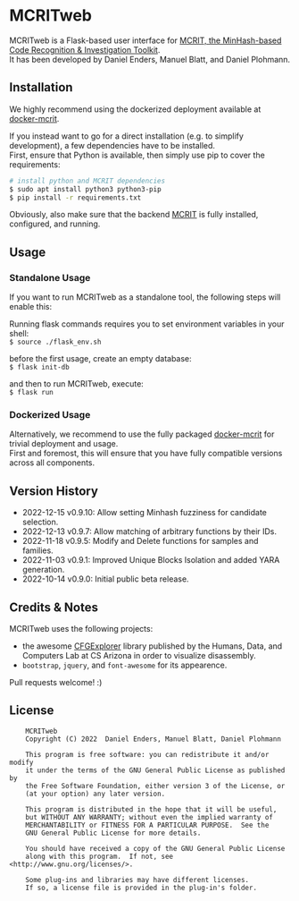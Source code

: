 # MCRITweb

MCRITweb is a Flask-based user interface for [MCRIT, the MinHash-based Code Recognition & Investigation Toolkit](https://github.com/danielplohmann/mcrit).  
It has been developed by Daniel Enders, Manuel Blatt, and Daniel Plohmann.

## Installation

We highly recommend using the dockerized deployment available at [docker-mcrit](https://github.com/danielplohmann/docker-mcrit).

If you instead want to go for a direct installation (e.g. to simplify development), a few dependencies have to be installed.  
First, ensure that Python is available, then simply use pip to cover the requirements:
```bash
# install python and MCRIT dependencies
$ sudo apt install python3 python3-pip
$ pip install -r requirements.txt 
```

Obviously, also make sure that the backend [MCRIT](https://github.com/danielplohmann/mcrit) is fully installed, configured, and running.


## Usage

### Standalone Usage

If you want to run MCRITweb as a standalone tool, the following steps will enable this:

Running flask commands requires you to set environment variables in your shell:  
`$ source ./flask_env.sh`

before the first usage, create an empty database:   
`$ flask init-db`

and then to run MCRITweb, execute:  
`$ flask run`

### Dockerized Usage

Alternatively, we recommend to use the fully packaged [docker-mcrit](https://github.com/danielplohmann/docker-mcrit) for trivial deployment and usage.  
First and foremost, this will ensure that you have fully compatible versions across all components.

## Version History
 * 2022-12-15 v0.9.10: Allow setting Minhash fuzziness for candidate selection.
 * 2022-12-13 v0.9.7: Allow matching of arbitrary functions by their IDs.
 * 2022-11-18 v0.9.5: Modify and Delete functions for samples and families.
 * 2022-11-03 v0.9.1: Improved Unique Blocks Isolation and added YARA generation.
 * 2022-10-14 v0.9.0: Initial public beta release.


## Credits & Notes

MCRITweb uses the following projects:  
* the awesome [CFGExplorer](https://github.com/hdc-arizona/cfgexplorer) library published by the Humans, Data, and Computers Lab at CS Arizona in order to visualize disassembly.  
* `bootstrap`, `jquery`, and `font-awesome` for its appearence. 

Pull requests welcome! :)


## License
```
    MCRITweb
    Copyright (C) 2022  Daniel Enders, Manuel Blatt, Daniel Plohmann

    This program is free software: you can redistribute it and/or modify
    it under the terms of the GNU General Public License as published by
    the Free Software Foundation, either version 3 of the License, or
    (at your option) any later version.

    This program is distributed in the hope that it will be useful,
    but WITHOUT ANY WARRANTY; without even the implied warranty of
    MERCHANTABILITY or FITNESS FOR A PARTICULAR PURPOSE.  See the
    GNU General Public License for more details.

    You should have received a copy of the GNU General Public License
    along with this program.  If not, see <http://www.gnu.org/licenses/>.
    
    Some plug-ins and libraries may have different licenses. 
    If so, a license file is provided in the plug-in's folder.
```
